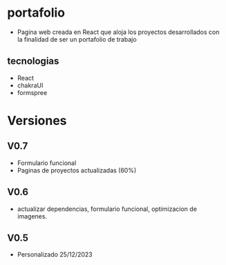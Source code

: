 # portafolio
- Pagina web creada en React que aloja los proyectos desarrollados con la finalidad de ser un portafolio de trabajo

## tecnologias
- React
- chakraUI
- formspree

# Versiones
## V0.7
- Formulario funcional
- Paginas de proyectos actualizadas (60%)

## V0.6
- actualizar dependencias, formulario funcional, optimizacion de imagenes.

## V0.5
- Personalizado 25/12/2023


